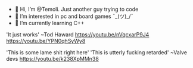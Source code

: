 - 👋 Hi, I’m @Temoli. Just another guy trying to code
- 👀 I’m interested in pc and board games ¯\_(ツ)_/¯
- 🌱 I’m currently learning C++

'It just works'
	~Tod Haward
https://youtu.be/nVqcxarP9J4
https://youtu.be/YPN0qhSyWy8

'This is some lame shit right here'
'This is utterly fucking retarded'
	~Valve devs
https://youtu.be/k238XpMMn38

<!---
Temoli/Temoli is a ✨ special ✨ repository because its `README.md` (this file) appears on your GitHub profile.
You can click the Preview link to take a look at your changes.
--->
